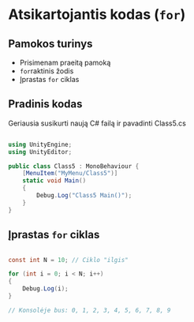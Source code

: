 # Atsikartojantis kodas (`for`)

## Pamokos turinys

* Prisimenam praeitą pamoką
* `for`raktinis žodis
* Įprastas `for` ciklas

## Pradinis kodas

Geriausia susikurti naują C# failą ir pavadinti Class5.cs

```csharp

using UnityEngine;
using UnityEditor;

public class Class5 : MonoBehaviour {
    [MenuItem("MyMenu/Class5")]
    static void Main()
    {
        Debug.Log("Class5 Main()");
    }
}

```

## Įprastas `for` ciklas

```csharp

const int N = 10; // Ciklo "ilgis"

for (int i = 0; i < N; i++)
{
    Debug.Log(i);
}

// Konsolėje bus: 0, 1, 2, 3, 4, 5, 6, 7, 8, 9

```
